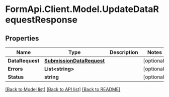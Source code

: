 # FormApi.Client.Model.UpdateDataRequestResponse
## Properties

Name | Type | Description | Notes
------------ | ------------- | ------------- | -------------
**DataRequest** | [**SubmissionDataRequest**](SubmissionDataRequest.md) |  | [optional] 
**Errors** | **List&lt;string&gt;** |  | [optional] 
**Status** | **string** |  | [optional] 

[[Back to Model list]](../README.md#documentation-for-models) [[Back to API list]](../README.md#documentation-for-api-endpoints) [[Back to README]](../README.md)

